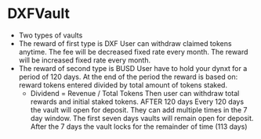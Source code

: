 # DXFVault

 * Two types of vaults 
 * The reward of first type is DXF
   User can withdraw claimed tokens anytime. 
   The fee will be decreased fixed rate every month.
   The reward will be increased fixed rate every month.
 * The reward of second type is BUSD
   User have to hold your dynxt for a period of 120 days.
   At the end of the period the reward is based on: reward tokens entered divided by total amount of tokens staked.
   - Dividend = Revenue / Total Tokens
   Then user can withdraw total rewards and initial staked tokens. AFTER 120 days
   Every 120 days the vault will open for deposit. They can add multiple times in the 7 day window.
   The first seven days vaults will remain open for deposit.
   After the 7 days the vault locks for the remainder of time (113 days)
